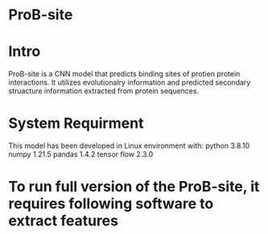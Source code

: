 # ProB-site
# Intro
ProB-site is a CNN model that predicts binding sites of protien protein interactions. It utilizes evolutionalry information and predicted secondary struacture information extracted from protein sequences. 
# System Requirment
This model has been developed in Linux environment with:
python 3.8.10
numpy 1.21.5
pandas 1.4.2
tensor flow 2.3.0
# To run full version of  the ProB-site, it requires following software to extract features
